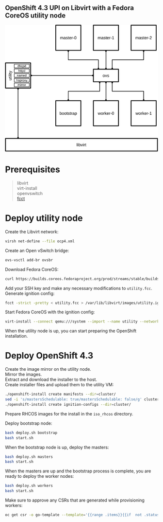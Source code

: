 ## OpenShift 4.3 UPI on Libvirt with a Fedora CoreOS utility node

![Diagram](diagram.svg)


# Prerequisites

> libvirt  
> virt-install  
> openvswitch  
> [fcct](https://github.com/coreos/fcct/releases)

# Deploy utility node
Create the Libvirt network:
```bash
virsh net-define --file ocp4.xml
```

Create an Open vSwitch bridge:
```bash
ovs-vsctl add-br ovsbr
```

Download Fedora CoreOS:
```bash
curl https://builds.coreos.fedoraproject.org/prod/streams/stable/builds/31.20200118.3.0/x86_64/fedora-coreos-31.20200118.3.0-qemu.x86_64.qcow2.xz -o /var/lib/libvirt/images/fedora-coreos-31.20200113.3.1-qemu.x86_64.qcow2
```

Add your SSH key and make any necessary modifications to `utility.fcc`.
Generate ignition config:
```bash
fcct -strict -pretty < utility.fcc > /var/lib/libvirt/images/utility.ign
```

Start Fedora CoreOS with the ignition config:
```bash
virt-install --connect qemu:///system --import --name utility --network network=ocp4,mac=12:34:56:00:00:53 --network bridge=ovsbr,mac=12:34:56:00:00:54,virtualport_type=openvswitch --ram 1024 --vcpus 1 --os-variant fedora29 --disk size=15,backing_store=/var/lib/libvirt/images/fedora-coreos-31.20200113.3.1-qemu.x86_64.qcow2,format=qcow2,bus=virtio --qemu-commandline="-fw_cfg name=opt/com.coreos/config,file=/var/lib/libvirt/images/utility.ign" --vnc --noautoconsole
```

When the utility node is up, you can start preparing the OpenShift installation.

# Deploy OpenShift 4.3

Create the image mirror on the utility node.  
Mirror the images.  
Extract and download the installer to the host.  
Create installer files and upload them to the utility VM:
```bash
./openshift-install create manifests --dir=cluster/
sed -i 's/mastersSchedulable: true/mastersSchedulable: false/g' cluster/manifests/cluster-scheduler-02-config.yml
./openshift-install create ignition-configs --dir=cluster/
```
Prepare RHCOS images for the install in the `iso_rhcos` directory.

Deploy bootstrap node:
```bash
bash deploy.sh bootstrap
bash start.sh
```

When the bootstrap node is up, deploy the masters:
```bash
bash deploy.sh masters
bash start.sh
```

When the masters are up and the bootstrap process is complete, you are ready to deploy the worker nodes:
```bash
bash deploy.sh workers
bash start.sh
```

Make sure to approve any CSRs that are generated while provisioning workers:
```bash
oc get csr -o go-template --template='{{range .items}}{{if  not .status}}{{printf "%s\n" .metadata.name}}{{end}}{{end}}' | xargs -i oc adm certificate approve {}
```